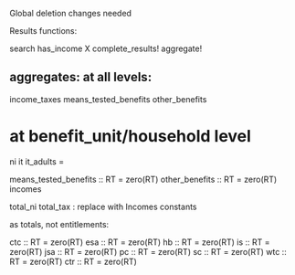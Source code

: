  Global deletion changes needed

Results functions: 

search
has_income X
complete_results!
aggregate!

## aggregates: at all levels:
income_taxes
means_tested_benefits
other_benefits

# at benefit_unit/household level
ni
it
it_adults =


means_tested_benefits :: RT = zero(RT)
other_benefits  :: RT = zero(RT)
 incomes

 total_ni
 total_tax : replace with Incomes constants

as totals, not entitlements:

ctc :: RT = zero(RT)
esa :: RT = zero(RT)
hb  :: RT = zero(RT)
is :: RT = zero(RT)
jsa :: RT = zero(RT)
pc  :: RT = zero(RT)
sc   :: RT = zero(RT)
wtc  :: RT = zero(RT)
ctr  :: RT = zero(RT)
       